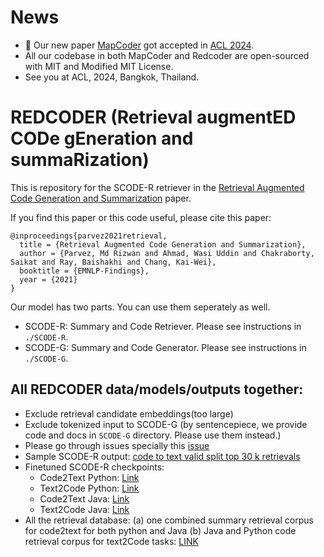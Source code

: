 
# News
- 🎉 Our new paper [MapCoder](https://raw.githubusercontent.com/Md-Ashraful-Pramanik/MapCoder/) got accepted in [ACL 2024](https://2024.aclweb.org/).
- All our codebase in both MapCoder and Redcoder are open-sourced with MIT and Modified MIT License.
- See you at ACL, 2024, Bangkok, Thailand. 

# REDCODER (Retrieval augmentED CODe gEneration and summaRization)

This is repository for the SCODE-R retriever in the [Retrieval Augmented Code Generation and Summarization](https://arxiv.org/abs/2108.11601) paper.

If you find this paper or this code useful, please cite this paper:
```
@inproceedings{parvez2021retrieval,
  title = {Retrieval Augmented Code Generation and Summarization},
  author = {Parvez, Md Rizwan and Ahmad, Wasi Uddin and Chakraborty, Saikat and Ray, Baishakhi and Chang, Kai-Wei},
  booktitle = {EMNLP-Findings},
  year = {2021}
}
```

Our model has two parts. You can use them seperately as well.
- SCODE-R: Summary and Code Retriever. Please see instructions in ```./SCODE-R```.
- SCODE-G: Summary and Code Generator. Please see instructions in ```./SCODE-G```.


## All REDCODER data/models/outputs together:
- Exclude retrieval candidate embeddings(too large)
- Exclude tokenized input to SCODE-G (by sentencepiece, we provide code and docs in ```SCODE-G``` directory. Please use them instead.)
- Please go through issues specially this [issue](https://github.com/rizwan09/REDCODER/issues/1)
- Sample SCODE-R output: [code to text valid split top 30 k retrievals](https://drive.google.com/file/d/1ktOoJc0uRG7TqfYDI0OZlsLpMnRjEmLl/view?usp=sharing)
- Finetuned SCODE-R checkpoints:
  - Code2Text Python: [Link](https://drive.google.com/file/d/13-5wAHvNQwPifiODnpFYUFJpK-8NHtWt/view?usp=sharing)
  - Text2Code Python: [Link](https://drive.google.com/file/d/1-YWPicpjynkC2sa8Mo02MhFiSvkV3ThJ/view?usp=sharing)
  - Code2Text Java: [Link](https://drive.google.com/file/d/14nAonUhEKrE7Aufg6u2eNpchaiutNxIn/view?usp=sharing)
  - Text2Code Java: [Link](https://drive.google.com/file/d/1pvolKC7o8iyGKLDCy37HXt4yH9lqTjpr/view?usp=sharing)
- All the retrieval database: (a) one combined summary retrieval corpus for code2text for both python and Java (b) Java and Python code retrieval corpus for text2Code tasks: [LINK](https://drive.google.com/drive/folders/1njGXJuPsq5Eod9Ff5zAutRULk_G0TzQr?usp=sharing)

